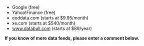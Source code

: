   * Google (free)
  * Yahoo!Finance (free)
  * eoddata.com (starts at $9.95/month)
  * xe.com (starts at $540/month)
  * www.databull.com (starts at $89/year)

**If you know of more data feeds, please enter a comment below.**